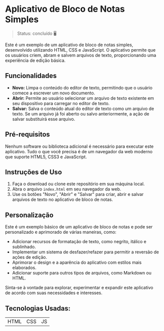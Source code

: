# Aplicativo de Bloco de Notas Simples

> Status: concluído  🖥️

Este é um exemplo de um aplicativo de bloco de notas simples, desenvolvido utilizando HTML, CSS e JavaScript. O aplicativo permite que os usuários criem, abram e salvem arquivos de texto, proporcionando uma experiência de edição básica.

## Funcionalidades

- **Novo:** Limpa o conteúdo do editor de texto, permitindo que o usuário comece a escrever um novo documento.
- **Abrir:** Permite ao usuário selecionar um arquivo de texto existente em seu dispositivo para carregar no editor de texto.
- **Salvar:** Salva o conteúdo atual do editor de texto como um arquivo de texto. Se um arquivo já foi aberto ou salvo anteriormente, a ação de salvar substituirá esse arquivo.

## Pré-requisitos

Nenhum software ou biblioteca adicional é necessário para executar este aplicativo. Tudo o que você precisa é de um navegador da web moderno que suporte HTML5, CSS3 e JavaScript.

## Instruções de Uso

1. Faça o download ou clone este repositório em sua máquina local.
2. Abra o arquivo `index.html` em seu navegador da web.
3. Use os botões "Novo", "Abrir" e "Salvar" para criar, abrir e salvar arquivos de texto no aplicativo de bloco de notas.

## Personalização

Este é um exemplo básico de um aplicativo de bloco de notas e pode ser personalizado e aprimorado de várias maneiras, como:

- Adicionar recursos de formatação de texto, como negrito, itálico e sublinhado.
- Implementar um sistema de desfazer/refazer para permitir a reversão de ações de edição.
- Aprimorar o design e a aparência do aplicativo com estilos mais elaborados.
- Adicionar suporte para outros tipos de arquivos, como Markdown ou HTML.

Sinta-se à vontade para explorar, experimentar e expandir este aplicativo de acordo com suas necessidades e interesses.

## Tecnologias Usadas:

<table>
  <tr>
    <td>HTML</td>
    <td>CSS</td>
    <td>JS</td>
  </tr>
 
</table>
